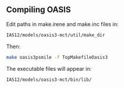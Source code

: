 ## Compiling OASIS

Edit paths in make.irene and make.inc files in:

```bash
IAS12/models/oasis3-mct/util/make_dir
```

Then:

```bash
make oasis3psmile -f TopMakefileOasis3
```

The executable files will appear in:

```bash
IAS12/models/oasis3-mct/bin/lib/
```

